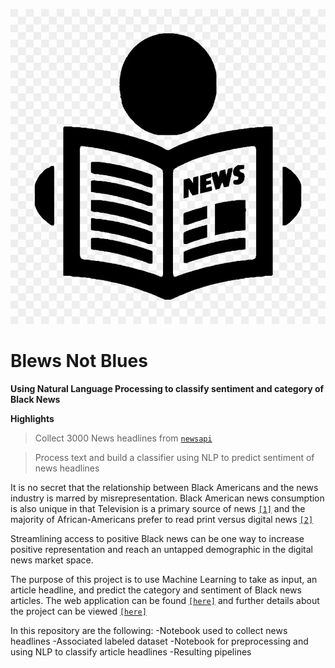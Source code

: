 ![](computer-icons-news-media-newspaper-press-release-png-favpng-wvWjgangQdy2HPDtEyxHKDXbF.jpg)


# Blews Not Blues

**Using Natural Language Processing to classify sentiment and category of Black News**

**Highlights**

> Collect 3000 News headlines from <a href="https://newsapi.org/" target="_blank">`newsapi`</a>

> Process text and build a classifier using NLP to predict sentiment of news headlines

It is no secret that the relationship between Black Americans and the news industry is marred by misrepresentation. Black American news consumption is also unique in that Television is a primary source of news <a href="https://www.pewresearch.org/fact-tank/2019/08/07/facts-about-black-americans-and-the-news-media/" target="_blank">`[1]`</a> and the majority of African-Americans prefer to read print versus digital news <a href="https://www.nielsen.com/us/en/insights/article/2015/multifaceted-connections-african-american-media-usage-outpaces-across-platforms/">`[2]`</a> 

Streamlining access to positive Black news can be one way to increase positive representation and reach an untapped demographic in the digital news market space. 

The purpose of this project is to use Machine Learning to take as input, an article headline, and predict the category and sentiment of Black news articles. The web application can be found <a href="http://blewsnotblues.com/">`[here]`</a> and further details about the project can be viewed <a href="http://camslides.blewsnotblues.com/">`[here]`</a>  

In this repository are the following:
-Notebook used to collect news headlines 
-Associated labeled dataset 
-Notebook for preprocessing and using NLP to classify article headlines
-Resulting pipelines

